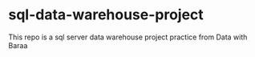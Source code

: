 # sql-data-warehouse-project
This repo is a sql server data warehouse project practice from Data with Baraa
